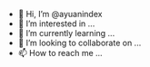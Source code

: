 - 👋 Hi, I’m @ayuanindex
- 👀 I’m interested in ...
- 🌱 I’m currently learning ...
- 💞️ I’m looking to collaborate on ...
- 📫 How to reach me ...

<!---
ayuanindex/ayuanindex is a ✨ special ✨ repository because its `README.md` (this file) appears on your GitHub profile.
You can click the Preview link to take a look at your changes.
--->
